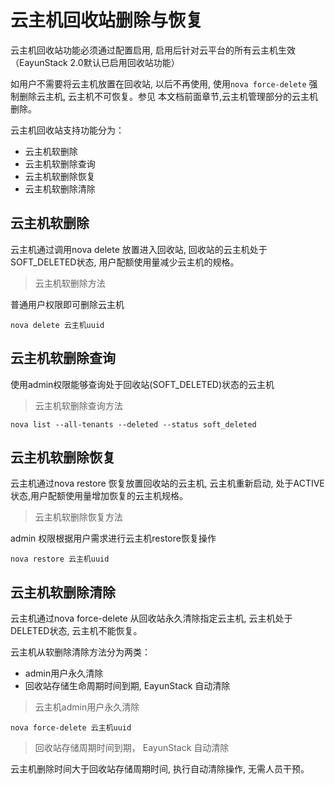 # 云主机回收站删除与恢复

云主机回收站功能必须通过配置启用, 启用后针对云平台的所有云主机生效（EayunStack 2.0默认已启用回收站功能）

如用户不需要将云主机放置在回收站, 以后不再使用, 使用`nova force-delete` 强制删除云主机, 云主机不可恢复。参见 本文档前面章节,云主机管理部分的云主机删除。

云主机回收站支持功能分为：

* 云主机软删除
* 云主机软删除查询
* 云主机软删除恢复
* 云主机软删除清除


## 云主机软删除

 云主机通过调用nova delete 放置进入回收站, 回收站的云主机处于SOFT_DELETED状态, 用户配额使用量减少云主机的规格。

 > 云主机软删除方法

 普通用户权限即可删除云主机

 ```
 nova delete 云主机uuid
 ```

 ## 云主机软删除查询

使用admin权限能够查询处于回收站(SOFT_DELETED)状态的云主机

> 云主机软删除查询方法

```
nova list --all-tenants --deleted --status soft_deleted
```


## 云主机软删除恢复

云主机通过nova restore 恢复放置回收站的云主机, 云主机重新启动, 处于ACTIVE状态,用户配额使用量增加恢复的云主机规格。

> 云主机软删除恢复方法

admin 权限根据用户需求进行云主机restore恢复操作

```
nova restore 云主机uuid
```

## 云主机软删除清除

云主机通过nova force-delete 从回收站永久清除指定云主机, 云主机处于DELETED状态, 云主机不能恢复。

云主机从软删除清除方法分为两类：

* admin用户永久清除
* 回收站存储生命周期时间到期, EayunStack 自动清除

> 云主机admin用户永久清除

```
nova force-delete 云主机uuid
```

> 回收站存储周期时间到期， EayunStack 自动清除

云主机删除时间大于回收站存储周期时间, 执行自动清除操作, 无需人员干预。

